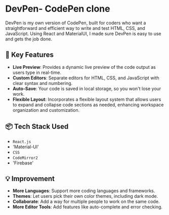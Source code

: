 # DevPen- CodePen clone

DevPen is my own version of CodePen, built for coders who want a straightforward and efficient way to write and test HTML, CSS, and JavaScript. Using React and MaterialUI, I made sure DevPen is easy to use and gets the job done. 

## 🚀 Key Features

- **Live Preview**: Provides a dynamic live preview of the code output as users type in real-time.
- **Custom Editors**: Separate editors for HTML, CSS, and JavaScript with clear syntax and numbering.
- **Auto-Save**: Your code is saved in local storage, so you won't lose your work.
- **Flexible Layout**: Incorporates a flexible layout system that allows users to expand and collapse code sections as needed, enhancing workspace organization and customization.

## 📦 Tech Stack Used 

- `React.js`
- 'Material-UI'
- `CSS`
- `CodeMirror2`
- 'Firebase'


## 💡 Improvement

- **More Languages**: Support more coding languages and frameworks.
- **Themes**: Let users pick their own color themes, including dark mode.
- **Collaborate**: Add a way for multiple people to work on the same code.
- **More Editor Tools**: Add features like auto-complete and error checking.


